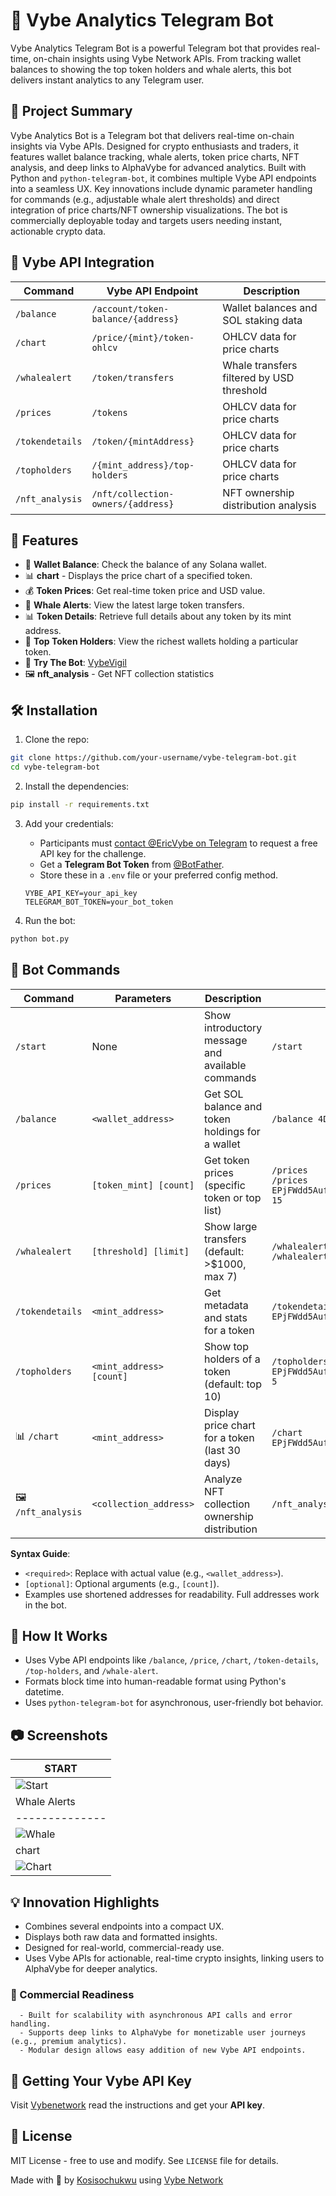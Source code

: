 
# 🚀 Vybe Analytics Telegram Bot

Vybe Analytics Telegram Bot is a powerful Telegram bot that provides real-time, on-chain insights using Vybe Network APIs. From tracking wallet balances to showing the top token holders and whale alerts, this bot delivers instant analytics to any Telegram user.

## 📝 Project Summary
Vybe Analytics Bot is a Telegram bot that delivers real-time on-chain insights via Vybe APIs. Designed for crypto enthusiasts and traders, it features wallet balance tracking, whale alerts, token price charts, NFT analysis, and deep links to AlphaVybe for advanced analytics. Built with Python and `python-telegram-bot`, it combines multiple Vybe API endpoints into a seamless UX. Key innovations include dynamic parameter handling for commands (e.g., adjustable whale alert thresholds) and direct integration of price charts/NFT ownership visualizations. The bot is commercially deployable today and targets users needing instant, actionable crypto data.

## 🔌 Vybe API Integration
| Command           | Vybe API Endpoint                     | Description                               |
|-------------------|---------------------------------------|-------------------------------------------|
| `/balance`        | `/account/token-balance/{address}`    | Wallet balances and SOL staking data      |
| `/chart`          | `/price/{mint}/token-ohlcv`           | OHLCV data for price charts               |
| `/whalealert`     | `/token/transfers`                    | Whale transfers filtered by USD threshold |
| `/prices`         | `/tokens`                             | OHLCV data for price charts               |
| `/tokendetails`   | `/token/{mintAddress}`                | OHLCV data for price charts               |
| `/topholders`     | `/{mint_address}/top-holders`         | OHLCV data for price charts               |
| `/nft_analysis`   | `/nft/collection-owners/{address}`    | NFT ownership distribution analysis       |
## 📌 Features

- 💼 **Wallet Balance**: Check the balance of any Solana wallet.
- 📊 **chart** - Displays the price chart of a specified token.
- 💰 **Token Prices**: Get real-time token price and USD value.
- 🐳 **Whale Alerts**: View the latest large token transfers.
- 📊 **Token Details**: Retrieve full details about any token by its mint address.
- 👑 **Top Token Holders**: View the richest wallets holding a particular token.
- 🤖 **Try The Bot**: [VybeVigil](https://t.me/VybeVigil_bot)
- 🖼 **nft_analysis** - Get NFT collection statistics
<!-- - 🖼️ Token logos and owner logos included for visual context. -->

## 🛠️ Installation

1. Clone the repo:

```bash
git clone https://github.com/your-username/vybe-telegram-bot.git
cd vybe-telegram-bot
```

2. Install the dependencies:

```bash
pip install -r requirements.txt
```

3. Add your credentials:
   - Participants must [contact @EricVybe on Telegram](https://t.me/ericvybes) to request a free API key for the challenge.
   <!-- - Get a **Vybe API key** from [Vbenetwork](https://docs.vybenetwork.com/docs/getting-started). -->
   - Get a **Telegram Bot Token** from [@BotFather](https://t.me/BotFather).
   - Store these in a `.env` file or your preferred config method.
   ```
   VYBE_API_KEY=your_api_key
   TELEGRAM_BOT_TOKEN=your_bot_token
   ```

4. Run the bot:

```bash
python bot.py
```

## 🤖 Bot Commands  

| Command               | Parameters                              | Description                                                                 | Example                                                                 |
|-----------------------|-----------------------------------------|-----------------------------------------------------------------------------|-------------------------------------------------------------------------|
| `/start`              | None                                    | Show introductory message and available commands                           | `/start`                                                               |
| `/balance`            | `<wallet_address>`                      | Get SOL balance and token holdings for a wallet                            | `/balance 4DDUJ1rA3Vk...`                                              |
| `/prices`             | `[token_mint] [count]`                  | Get token prices (specific token or top list)                              | `/prices`<br>`/prices EPjFWdd5AufqSSqeM2qN1xzybapC8G4wEGGkZwyTDt1v 15` |
| `/whalealert`         | `[threshold] [limit]`                   | Show large transfers (default: >$1000, max 7)                              | `/whalealert`<br>`/whalealert 500 3`                                   |
| `/tokendetails`       | `<mint_address>`                        | Get metadata and stats for a token                                         | `/tokendetails EPjFWdd5AufqSSqeM2qN1xzybapC8G4wEGGkZwyTDt1v`           |
| `/topholders`         | `<mint_address> [count]`                | Show top holders of a token (default: top 10)                              | `/topholders EPjFWdd5AufqSSqeM2qN1xzybapC8G4wEGGkZwyTDt1v 5`           |
| 📊 `/chart`           | `<mint_address>`                        | Display price chart for a token (last 30 days)                             | `/chart EPjFWdd5AufqSSqeM2qN1xzybapC8G4wEGGkZwyTDt1v`                  |
| 🖼 `/nft_analysis`    | `<collection_address>`                  | Analyze NFT collection ownership distribution                              | `/nft_analysis 7VQo9H...`                                              |

**Syntax Guide**:  
- `<required>`: Replace with actual value (e.g., `<wallet_address>`).  
- `[optional]`: Optional arguments (e.g., `[count]`).  
- Examples use shortened addresses for readability. Full addresses work in the bot.

## 🧠 How It Works

- Uses Vybe API endpoints like `/balance`, `/price`, `/chart`, `/token-details`, `/top-holders`, and `/whale-alert`.
- Formats block time into human-readable format using Python's datetime.
- Uses `python-telegram-bot` for asynchronous, user-friendly bot behavior.
<!-- - Token logos and owner logos are embedded via direct URL (Telegram supports image previews). -->

## 📷 Screenshots

| START |
|----------------------------|
| ![Start](imagesforreadme/start.png) |
| Whale Alerts | Top Holders |
|--------------|-------------|
| ![Whale](imagesforreadme/whale.png) | ![TopHolders](imagesforreadme/topholders.png) |
| chart | Token Details |
| ![Chart](imagesforreadme/chart.png) | ![Token Deets](imagesforreadme/tokdeets.png) |


## 💡 Innovation Highlights

   - Combines several endpoints into a compact UX.
   - Displays both raw data and formatted insights.
   - Designed for real-world, commercial-ready use.
   - Uses Vybe APIs for actionable, real-time crypto insights, linking users to AlphaVybe for deeper analytics.
   ### 🚀 Commercial Readiness
      - Built for scalability with asynchronous API calls and error handling.
      - Supports deep links to AlphaVybe for monetizable user journeys (e.g., premium analytics).
      - Modular design allows easy addition of new Vybe API endpoints.

## 🏁 Getting Your Vybe API Key

Visit [Vybenetwork](https://docs.vybenetwork.com/docs/getting-started) read the instructions and get your **API key**.

## 📜 License

MIT License - free to use and modify. See `LICENSE` file for details.

<!-- ## 📬 Submit Your Entry

- Publish your repo with an open-source license
- Include a 200-word project summary in your submission
- Provide the deployed Telegram bot link
- Make sure the README is complete and clear

--- -->

Made with 💙 by [Kosisochukwu](https://kosisochukwu.onrender.com) using [Vybe Network](https://vybenetwork.xyz)

